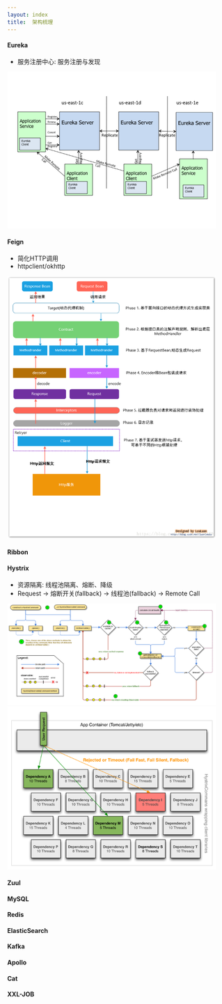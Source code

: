 ```yaml
---
layout: index
title:  架构梳理
---
```


#### Eureka

* 服务注册中心: 服务注册与发现

<img src="/images/spring/eureka.png" style="width: 480px; border-width: 0px;" title="Eureka" />

#### Feign

* 简化HTTP调用
* httpclient/okhttp

<img src="/images/spring/feign.png" style="width: 480px; border-width: 0px;" title="Feign" />

#### Ribbon

#### Hystrix

* 资源隔离: 线程池隔离、熔断、降级
* Request -&gt; 熔断开关(fallback) -&gt; 线程池(fallback) -&gt; Remote Call

<img src="/images/spring/hystrix.png" style="width: 480px; border-width: 0px;" title="Hystrix" />

<img src="/images/spring/hystrix-thread.png" style="width: 480px; border-width: 0px;" title="Hystrix Thread" />

#### Zuul

#### MySQL

#### Redis

#### ElasticSearch

#### Kafka

#### Apollo

#### Cat

#### XXL-JOB
